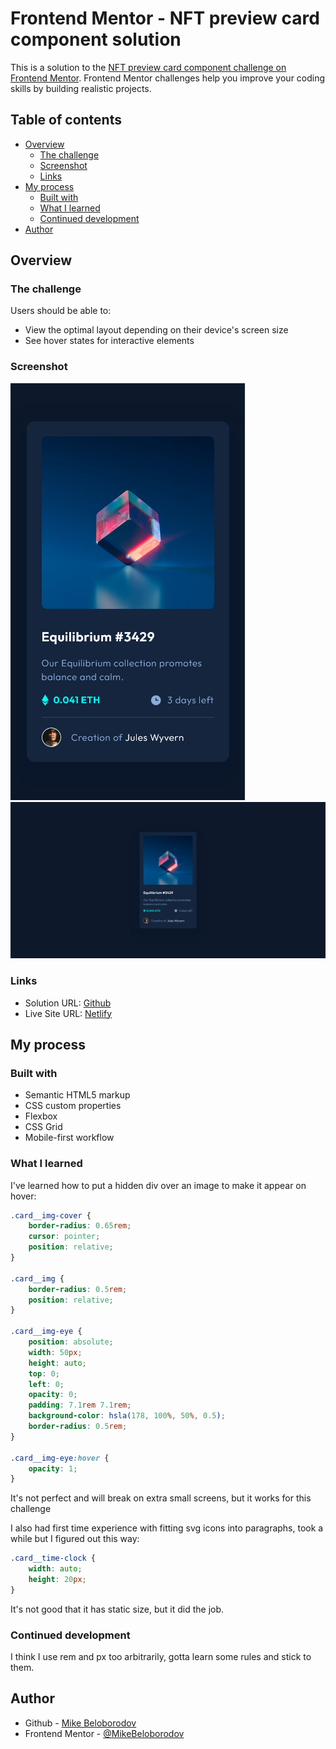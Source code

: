 # Frontend Mentor - NFT preview card component solution

This is a solution to the [NFT preview card component challenge on Frontend Mentor](https://www.frontendmentor.io/challenges/nft-preview-card-component-SbdUL_w0U). Frontend Mentor challenges help you improve your coding skills by building realistic projects. 

## Table of contents

- [Overview](#overview)
  - [The challenge](#the-challenge)
  - [Screenshot](#screenshot)
  - [Links](#links)
- [My process](#my-process)
  - [Built with](#built-with)
  - [What I learned](#what-i-learned)
  - [Continued development](#continued-development)
- [Author](#author)

## Overview

### The challenge

Users should be able to:

- View the optimal layout depending on their device's screen size
- See hover states for interactive elements

### Screenshot

![](./screenshot_mobile.png)
![](./screenshot_desktop.png)

### Links

- Solution URL: [Github](https://github.com/MikeBeloborodov/NFT_preview_card)
- Live Site URL: [Netlify](https://your-live-site-url.com)

## My process

### Built with

- Semantic HTML5 markup
- CSS custom properties
- Flexbox
- CSS Grid
- Mobile-first workflow

### What I learned

I've learned how to put a hidden div over an image to make it appear on hover:

```CSS
.card__img-cover {
    border-radius: 0.65rem;
    cursor: pointer;
    position: relative;
}

.card__img {
    border-radius: 0.5rem;
    position: relative;
}

.card__img-eye {
    position: absolute;
    width: 50px;
    height: auto;
    top: 0;
    left: 0;
    opacity: 0;
    padding: 7.1rem 7.1rem;
    background-color: hsla(178, 100%, 50%, 0.5);
    border-radius: 0.5rem;
}

.card__img-eye:hover {
    opacity: 1;
}
```
It's not perfect and will break on extra small screens, but it works for this challenge

I also had first time experience with fitting svg icons into paragraphs, took a while but I figured out this way:

```CSS
.card__time-clock {
    width: auto;
    height: 20px;
}
```
It's not good that it has static size, but it did the job.

### Continued development

I think I use rem and px too arbitrarily, gotta learn some rules and stick to them.

## Author

- Github - [Mike Beloborodov](https://github.com/MikeBeloborodov)
- Frontend Mentor - [@MikeBeloborodov](https://www.frontendmentor.io/profile/MikeBeloborodov)
